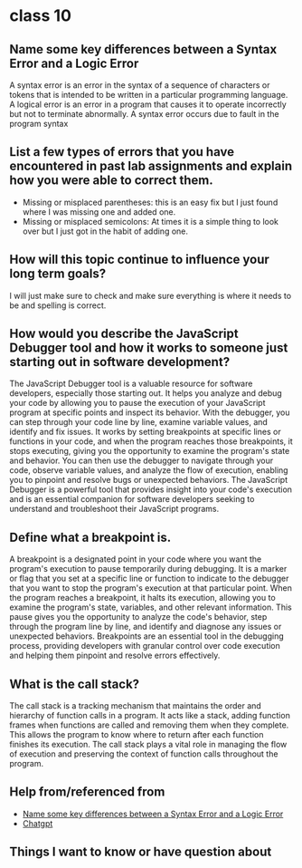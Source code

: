 # class 10

## Name some key differences between a Syntax Error and a Logic Error

A syntax error is an error in the syntax of a sequence of characters or tokens that is intended to be written in a particular programming language. A logical error is an error in a program that causes it to operate incorrectly but not to terminate abnormally. A syntax error occurs due to fault in the program syntax

## List a few types of errors that you have encountered in past lab assignments and explain how you were able to correct them.

* Missing or misplaced parentheses: this is an easy fix but I just found where I was missing one and added one.
* Missing or misplaced semicolons: At times it is a simple thing to look over but I just got in the habit of adding one.

## How will this topic continue to influence your long term goals?

I will just make sure to check and make sure everything is where it needs to be and spelling is correct.

## How would you describe the JavaScript Debugger tool and how it works to someone just starting out in software development?

The JavaScript Debugger tool is a valuable resource for software developers, especially those starting out. It helps you analyze and debug your code by allowing you to pause the execution of your JavaScript program at specific points and inspect its behavior. With the debugger, you can step through your code line by line, examine variable values, and identify and fix issues. It works by setting breakpoints at specific lines or functions in your code, and when the program reaches those breakpoints, it stops executing, giving you the opportunity to examine the program's state and behavior. You can then use the debugger to navigate through your code, observe variable values, and analyze the flow of execution, enabling you to pinpoint and resolve bugs or unexpected behaviors. The JavaScript Debugger is a powerful tool that provides insight into your code's execution and is an essential companion for software developers seeking to understand and troubleshoot their JavaScript programs.

## Define what a breakpoint is.

A breakpoint is a designated point in your code where you want the program's execution to pause temporarily during debugging. It is a marker or flag that you set at a specific line or function to indicate to the debugger that you want to stop the program's execution at that particular point. When the program reaches a breakpoint, it halts its execution, allowing you to examine the program's state, variables, and other relevant information. This pause gives you the opportunity to analyze the code's behavior, step through the program line by line, and identify and diagnose any issues or unexpected behaviors. Breakpoints are an essential tool in the debugging process, providing developers with granular control over code execution and helping them pinpoint and resolve errors effectively.

## What is the call stack?

The call stack is a tracking mechanism that maintains the order and hierarchy of function calls in a program. It acts like a stack, adding function frames when functions are called and removing them when they complete. This allows the program to know where to return after each function finishes its execution. The call stack plays a vital role in managing the flow of execution and preserving the context of function calls throughout the program.

## Help from/referenced from

* [Name some key differences between a Syntax Error and a Logic Error](https://www.differencebetween.com/difference-between-syntax-error-and-vs-logical-error/#:~:text=A%20syntax%20error%20is%20an,but%20not%20to%20terminate%20abnormally.&text=A%20syntax%20error%20occurs%20due%20to%20fault%20in%20the%20program%20syntax.)
* [Chatgpt](https://chat.openai.com/)

## Things I want to know or have question about